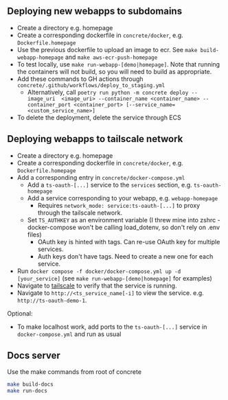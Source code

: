 
## Deploying new webapps to subdomains

* Create a directory e.g. homepage
* Create a corresponding dockerfile in `concrete/docker`, e.g. `Dockerfile.homepage`
* Use the previous dockerfile to upload an image to ecr. See `make build-webapp-homepage` and `make aws-ecr-push-homepage`
* To test locally, use `make run-webapp-[demo|homepage]`. Note that running the containers will not build, so you will need to build as appropriate. 
* Add these commands to GH actions through `concrete/.github/workflows/deploy_to_staging.yml`
  - Alternatively, call `poetry run python -m concrete deploy --image_uri  <image_uri> --container_name <container_name> --container_port <container_port> [--service_name=<custom_service_name>]`
* To delete the deployment, delete the service through ECS
  

## Deploying webapps to tailscale network

* Create a directory e.g. homepage
* Create a corresponding dockerfile in `concrete/docker`, e.g. `Dockerfile.homepage`
* Add a corresponding entry in `concrete/docker-compose.yml`
  * Add a `ts-oauth-[...]` service to the `services` section, e.g. `ts-oauth-homepage`
  * Add a service corresponding to your webapp, e.g. `webapp-homepage`
    * Requires `network_mode: service:ts-oauth-[...]` to proxy through the tailscale network.
  * Set `TS_AUTHKEY` as an environment variable (I threw mine into zshrc - docker-compose won't be calling load_dotenv, so don't rely on .env files)
    * OAuth key is hinted with tags. Can re-use OAuth key for multiple services.
    * Auth keys don't have tags. Need to create a new one for each service.
* Run `docker compose -f docker/docker-compose.yml up -d [your_service]` (see `make run-webapp-[demo|homepage]` for examples)
* Navigate to [tailscale](https://login.tailscale.com/admin/machines) to verify that the service is running.
* Navigate to `http://<ts_service_name[-i]` to view the service. e.g. `http://ts-oauth-demo-1`.

Optional:
* To make localhost work, add ports to the `ts-oauth-[...]` service in `docker-compose.yml` and run as usual

## Docs server
Use the make commands from root of concrete

```bash
make build-docs
make run-docs
```
